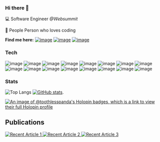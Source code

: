 ### Hi there 👋

<!--
**toothlesspanda/toothlesspanda** is a ✨ _special_ ✨ repository because its `README.md` (this file) appears on your GitHub profile.

Here are some ideas to get you started:

- 🔭 I’m currently working on ...
- 🌱 I’m currently learning ...
- 👯 I’m looking to collaborate on ...
- 🤔 I’m looking for help with ...
- 💬 Ask me about ...
- 📫 How to reach me: ...
- 😄 Pronouns: ...
- ⚡ Fun fact: ...
-->

💻 Software Engineer _@Websummit_

💫 People Person who loves coding

**Find me here:**
[![image](https://img.shields.io/badge/GitHub-100000?style=for-the-badge&logo=github&logoColor=white)](https://github.com/toothlesspanda) [![image](https://img.shields.io/badge/LinkedIn-0077B5?style=for-the-badge&logo=linkedin&logoColor=white)](https://linkedin.com/in/inesdematos) [![image](https://img.shields.io/badge/Medium-12100E?style=for-the-badge&logo=medium&logoColor=white)](https://medium.com/@inesdematos) 

### Tech


![image](https://img.shields.io/badge/JavaScript-323330?style=for-the-badge&logo=javascript&logoColor=F7DF1E) ![image](https://img.shields.io/badge/Ruby-CC342D?style=for-the-badge&logo=ruby&logoColor=white) ![image](https://img.shields.io/badge/HTML5-E34F26?style=for-the-badge&logo=html5&logoColor=white) ![image](https://img.shields.io/badge/Node%20js-339933?style=for-the-badge&logo=nodedotjs&logoColor=white) ![image](https://img.shields.io/badge/React-20232A?style=for-the-badge&logo=react&logoColor=61DAFB) ![image](https://img.shields.io/badge/Bootstrap-563D7C?style=for-the-badge&logo=bootstrap&logoColor=white)  ![image](https://img.shields.io/badge/Cucumber-43B02A?style=for-the-badge&logo=cucumber&logoColor=white) ![image](https://img.shields.io/badge/Swagger-85EA2D?style=for-the-badge&logo=Swagger&logoColor=white) ![image](https://img.shields.io/badge/PostgreSQL-316192?style=for-the-badge&logo=postgresql&logoColor=white) ![image](https://img.shields.io/badge/rabbitmq-%23FF6600.svg?&style=for-the-badge&logo=rabbitmq&logoColor=white) ![image](https://img.shields.io/badge/firebase-ffca28?style=for-the-badge&logo=firebase&logoColor=black) ![image](https://img.shields.io/badge/Docker-2CA5E0?style=for-the-badge&logo=docker&logoColor=white) ![image](https://img.shields.io/badge/mac%20os-000000?style=for-the-badge&logo=apple&logoColor=white) ![image](https://img.shields.io/badge/iTerm2-000000?style=for-the-badge&logo=iterm2&logoColor=white) ![image](https://img.shields.io/badge/VSCode-0078D4?style=for-the-badge&logo=visual%20studio%20code&logoColor=white) ![image](https://img.shields.io/badge/Raspberry%20Pi-A22846?style=for-the-badge&logo=Raspberry%20Pi&logoColor=white)


### Stats
![Top Langs](https://github-readme-stats.vercel.app/api/top-langs/?username=toothlesspanda&hide=java,prolog,php,html,css,makefile,shell&show_icons=true&theme=gruvbox&bg_color=00000000)     [![GitHub stats](https://github-readme-stats.vercel.app/api?username=toothlesspanda&show_icons=true&theme=gruvbox&bg_color=00000000)](https://github.com/toothlesspanda/github-readme-stats).
 

[![An image of @toothlesspanda's Holopin badges, which is a link to view their full Holopin profile](https://holopin.me/toothlesspanda)](https://holopin.io/@toothlesspanda)



## Publications
<a target="_blank" href="https://github-readme-medium-recent-article.vercel.app/medium/@inesdematos/2"><img src="https://github-readme-medium-recent-article.vercel.app/medium/@inesdematos/2" alt="Recent Article 1"> 
<a target="_blank" href="https://github-readme-medium-recent-article.vercel.app/medium/@inesdematos/3"><img src="https://github-readme-medium-recent-article.vercel.app/medium/@inesdematos/3" alt="Recent Article 2"> 
<a target="_blank" href="https://github-readme-medium-recent-article.vercel.app/medium/@inesdematos/0"><img src="https://github-readme-medium-recent-article.vercel.app/medium/@inesdematos/0" alt="Recent Article 3"> 


